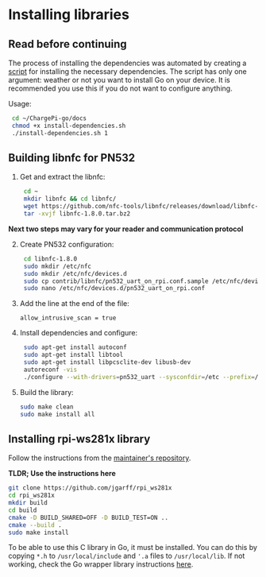 # Installing libraries

## Read before continuing

The process of installing the dependencies was automated by creating a [script](../install-dependencies.sh) for
installing the necessary dependencies. The script has only one argument: weather or not you want to install Go on your
device. It is recommended you use this if you do not want to configure anything.

Usage:

```bash
 cd ~/ChargePi-go/docs
 chmod +x install-dependencies.sh
 ./install-dependencies.sh 1
```

## Building libnfc for PN532

1. Get and extract the libnfc:

    ```bash
     cd ~
     mkdir libnfc && cd libnfc/
     wget https://github.com/nfc-tools/libnfc/releases/download/libnfc-1.8.0/libnfc-1.8.0.tar.bz2
     tar -xvjf libnfc-1.8.0.tar.bz2
    ```

**Next two steps may vary for your reader and communication protocol**

2. Create PN532 configuration:

    ```bash
     cd libnfc-1.8.0
     sudo mkdir /etc/nfc
     sudo mkdir /etc/nfc/devices.d
     sudo cp contrib/libnfc/pn532_uart_on_rpi.conf.sample /etc/nfc/devices.d/pn532_uart_on_rpi.conf 
     sudo nano /etc/nfc/devices.d/pn532_uart_on_rpi.conf
    ```

3. Add the line at the end of the file:

    ```text
    allow_intrusive_scan = true
    ```

4. Install dependencies and configure:

    ```bash
     sudo apt-get install autoconf
     sudo apt-get install libtool
     sudo apt-get install libpcsclite-dev libusb-dev
     autoreconf -vis
     ./configure --with-drivers=pn532_uart --sysconfdir=/etc --prefix=/usr
    ```

5. Build the library:

    ```bash
    sudo make clean
    sudo make install all
    ```

## Installing rpi-ws281x library

Follow the instructions from the [maintainer's repository](https://github.com/jgarff/rpi_ws281x).

**TLDR; Use the instructions here**

```bash
git clone https://github.com/jgarff/rpi_ws281x
cd rpi_ws281x
mkdir build
cd build
cmake -D BUILD_SHARED=OFF -D BUILD_TEST=ON ..
cmake --build .
sudo make install
```

To be able to use this C library in Go, it must be installed. You can do this by copying `*.h` to `/usr/local/include`
and `'.a` files to `/usr/local/lib`. If not working, check the Go wrapper library
instructions [here](https://github.com/rpi-ws281x/rpi-ws281x-go).
